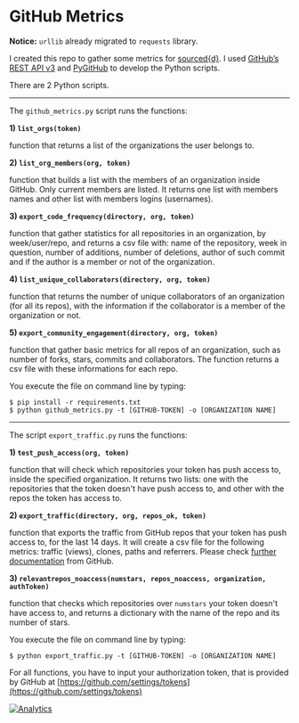 # GitHub Metrics

**Notice:** `urllib` already migrated to `requests` library. 

I created this repo to gather some metrics for [sourced{d}](https://github.com/src-d/).
I used [GitHub’s REST API v3](https://developer.github.com/v3/) and [PyGitHub](http://pygithub.readthedocs.io) to develop the Python scripts.

There are 2 Python scripts.

-------

The `github_metrics.py` script runs the functions:

**1) `list_orgs(token)`**

function that returns a list of the organizations the user belongs to.


**2) `list_org_members(org, token)`**

function that builds a list with the members of an organization inside GitHub. Only current members are listed. It returns one list with members names and other list with members logins (usernames).


**3) `export_code_frequency(directory, org, token)`**

function that gather statistics for all repositories in an organization, by week/user/repo, and returns a csv file with: name of the repository, week in question, number of additions, number of deletions, author of such commit and if the author is a member or not of the organization.


**4) `list_unique_collaborators(directory, org, token)`**

function that returns the number of unique collaborators of an organization (for all its repos), with the information if the collaborator is a member of the organization or not.


**5) `export_community_engagement(directory, org, token)`**

function that gather basic metrics for all repos of an organization, such as number of forks, stars, commits and collaborators. The function returns a csv file with these informations for each repo.


You execute the file on command line by typing:
```
$ pip install -r requirements.txt
$ python github_metrics.py -t [GITHUB-TOKEN] -o [ORGANIZATION NAME]
```

-------

The script `export_traffic.py` runs the functions:

**1) `test_push_access(org, token)`**

function that will check which repositories your token has push access to, inside the specified organization. It returns two lists: one with the repositories that the token doesn't have push access to, and other with the repos the token has access to.

**2) `export_traffic(directory, org, repos_ok, token)`**

function that exports the traffic from GitHub repos that your token has push access to, for the last 14 days. It will create a csv file for the following metrics: traffic (views), clones, paths and referrers. Please check [further documentation](https://developer.github.com/v3/repos/traffic/) from GitHub.

**3) `relevantrepos_noaccess(numstars, repos_noaccess, organization, authToken)`**

function that checks which repositories over `numstars` your token doesn't have access to, and returns a dictionary with the name of the repo and its number of stars.

You execute the file on command line by typing:
```
$ python export_traffic.py -t [GITHUB-TOKEN] -o [ORGANIZATION NAME]
```

For all functions, you have to input your authorization token, that is provided by GitHub at [https://github.com/settings/tokens](https://github.com/settings/tokens)

[![Analytics](https://ga-beacon.appspot.com/UA-109670866-1/some-github-metrics/readme?useReferer&utm_source=google&utm_medium=somegithub)](https://github.com/igrigorik/ga-beacon)
